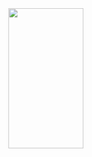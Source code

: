 
<img src="https://user-images.githubusercontent.com/67541132/224755989-21c14d7f-c523-47a5-9ef5-34f07b6f22e4.png" width="150" height="280">

